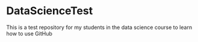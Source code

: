 # DataScienceTest
This is a test repository for my students in the data science course to learn how to use GitHub
